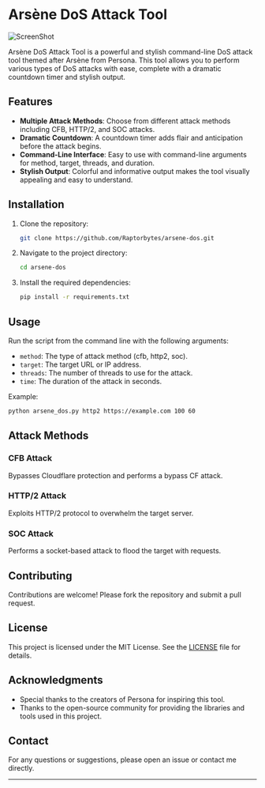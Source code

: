 # Arsène DoS Attack Tool

![ScreenShot](/arsenebanner.jpg)


Arsène DoS Attack Tool is a powerful and stylish command-line DoS attack tool themed after Arsène from Persona. This tool allows you to perform various types of DoS attacks with ease, complete with a dramatic countdown timer and stylish output.

## Features

- **Multiple Attack Methods**: Choose from different attack methods including CFB, HTTP/2, and SOC attacks.
- **Dramatic Countdown**: A countdown timer adds flair and anticipation before the attack begins.
- **Command-Line Interface**: Easy to use with command-line arguments for method, target, threads, and duration.
- **Stylish Output**: Colorful and informative output makes the tool visually appealing and easy to understand.

## Installation

1. Clone the repository:
   ```sh
   git clone https://github.com/Raptorbytes/arsene-dos.git
   ```

2. Navigate to the project directory:
   ```sh
   cd arsene-dos
   ```

3. Install the required dependencies:
   ```sh
   pip install -r requirements.txt
   ```

## Usage

Run the script from the command line with the following arguments:

- `method`: The type of attack method (cfb, http2, soc).
- `target`: The target URL or IP address.
- `threads`: The number of threads to use for the attack.
- `time`: The duration of the attack in seconds.

Example:
```sh
python arsene_dos.py http2 https://example.com 100 60
```

## Attack Methods

### CFB Attack
Bypasses Cloudflare protection and performs a bypass CF attack.

### HTTP/2 Attack
Exploits HTTP/2 protocol to overwhelm the target server.

### SOC Attack
Performs a socket-based attack to flood the target with requests.


## Contributing

Contributions are welcome! Please fork the repository and submit a pull request.

## License

This project is licensed under the MIT License. See the [LICENSE](LICENSE) file for details.

## Acknowledgments

- Special thanks to the creators of Persona for inspiring this tool.
- Thanks to the open-source community for providing the libraries and tools used in this project.

## Contact

For any questions or suggestions, please open an issue or contact me directly.

---
